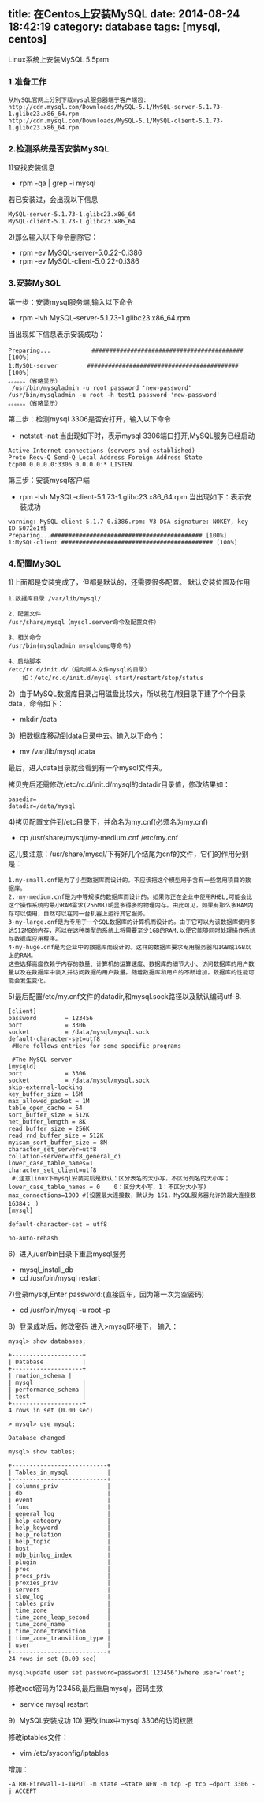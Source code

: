 title: 在Centos上安装MySQL
date: 2014-08-24 18:42:19
category: database
tags: [mysql, centos]
---


Linux系统上安装MySQL 5.5prm

### 1.准备工作
``` download
从MySQL官网上分别下载mysql服务器端于客户端包:
http://cdn.mysql.com/Downloads/MySQL-5.1/MySQL-server-5.1.73-1.glibc23.x86_64.rpm
http://cdn.mysql.com/Downloads/MySQL-5.1/MySQL-client-5.1.73-1.glibc23.x86_64.rpm
```

### 2.检测系统是否安装MySQL
1)查找安装信息

- rpm -qa | grep -i mysql

若已安装过，会出现以下信息

``` 
MySQL-server-5.1.73-1.glibc23.x86_64
MySQL-client-5.1.73-1.glibc23.x86_64
```
2)那么输入以下命令删除它：

- rpm -ev MySQL-server-5.0.22-0.i386
- rpm -ev MySQL-client-5.0.22-0.i386


### 3.安装MySQL
第一步：安装mysql服务端,输入以下命令

- rpm -ivh MySQL-server-5.1.73-1.glibc23.x86_64.rpm

当出现如下信息表示安装成功：

``` 
Preparing...　　　　　　　########################################### [100%]
1:MySQL-server　　　　　########################################### [100%]
。。。。。。（省略显示）
 /usr/bin/mysqladmin -u root password 'new-password'
/usr/bin/mysqladmin -u root -h test1 password 'new-password'
。。。。。。（省略显示）
```
第二步：检测mysql 3306是否安打开，输入以下命令

- netstat -nat
当出现如下时，表示mysql 3306端口打开,MySQL服务已经启动

``` 
Active Internet connections (servers and established) 
Proto Recv-Q Send-Q Local Address Foreign Address State 
tcp00 0.0.0.0:3306 0.0.0.0:* LISTEN 
```
第三步：安装mysql客户端

- rpm -ivh MySQL-client-5.1.73-1.glibc23.x86_64.rpm
当出现如下：表示安装成功

``` 
warning: MySQL-client-5.1.7-0.i386.rpm: V3 DSA signature: NOKEY, key ID 5072e1f5 
Preparing...########################################### [100%] 
1:MySQL-client ########################################### [100%] 
```
### 4.配置MySQL
1)上面都是安装完成了，但都是默认的，还需要很多配置。
默认安装位置及作用

``` 
1.数据库目录 /var/lib/mysql/ 

2、配置文件 
/usr/share/mysql（mysql.server命令及配置文件） 

3、相关命令 
/usr/bin(mysqladmin mysqldump等命令) 

4、启动脚本 
/etc/rc.d/init.d/（启动脚本文件mysql的目录）
    如：/etc/rc.d/init.d/mysql start/restart/stop/status
```
2）由于MySQL数据库目录占用磁盘比较大，所以我在/根目录下建了个个目录data，命令如下：

- mkdir /data

3）把数据库移动到data目录中去。输入以下命令：

- mv  /var/lib/mysql  /data

最后，进入data目录就会看到有一个mysql文件夹。
 
拷贝完后还需修改/etc/rc.d/init.d/mysql的datadir目录值，修改结果如：

``` 
basedir=
datadir=/data/mysql
```
4)拷贝配置文件到/etc目录下，并命名为my.cnf(必须名为my.cnf)

- cp  /usr/share/mysql/my-medium.cnf  /etc/my.cnf

这儿要注意：/usr/share/mysql/下有好几个结尾为cnf的文件，它们的作用分别是：

``` 
1.my-small.cnf是为了小型数据库而设计的。不应该把这个模型用于含有一些常用项目的数据库。
2.·my-medium.cnf是为中等规模的数据库而设计的。如果你正在企业中使用RHEL,可能会比这个操作系统的最小RAM需求(256MB)明显多得多的物理内存。由此可见，如果有那么多RAM内存可以使用，自然可以在同一台机器上运行其它服务。
3·my-large.cnf是为专用于一个SQL数据库的计算机而设计的。由于它可以为该数据库使用多达512MB的内存，所以在这种类型的系统上将需要至少1GB的RAM,以便它能够同时处理操作系统与数据库应用程序。
4·my-huge.cnf是为企业中的数据库而设计的。这样的数据库要求专用服务器和1GB或1GB以上的RAM。
这些选择高度依赖于内存的数量、计算机的运算速度、数据库的细节大小、访问数据库的用户数量以及在数据库中装入并访问数据的用户数量。随着数据库和用户的不断增加，数据库的性能可能会发生变化。
```

5)最后配置/etc/my.cnf文件的datadir,和mysql.sock路径以及默认编码utf-8.

```
[client]
password        = 123456
port            = 3306
socket          = /data/mysql/mysql.sock
default-character-set=utf8
 #Here follows entries for some specific programs
 
 #The MySQL server
[mysqld]
port            = 3306
socket          = /data/mysql/mysql.sock
skip-external-locking
key_buffer_size = 16M
max_allowed_packet = 1M
table_open_cache = 64
sort_buffer_size = 512K
net_buffer_length = 8K
read_buffer_size = 256K
read_rnd_buffer_size = 512K
myisam_sort_buffer_size = 8M
character_set_server=utf8
collation-server=utf8_general_ci
lower_case_table_names=1
character_set_client=utf8
 #(注意linux下mysql安装完后是默认：区分表名的大小写，不区分列名的大小写；lower_case_table_names = 0    0：区分大小写，1：不区分大小写)
max_connections=1000 #(设置最大连接数，默认为 151，MySQL服务器允许的最大连接数16384； )
[mysql]
 
default-character-set = utf8
 
no-auto-rehash

```
6）进入/usr/bin目录下重启mysql服务

- mysql_install_db
- cd   /usr/bin/mysql restart

7)登录mysql,Enter password:(直接回车，因为第一次为空密码)

- cd /usr/bin/mysql -u root -p

8）登录成功后，修改密码
进入>mysql环境下，
输入：

``` command
mysql> show databases;

+--------------------+
| Database           |
+--------------------+
| rmation_schema |
| mysql              |
| performance_schema |
| test               |
+--------------------+
4 rows in set (0.00 sec)

> mysql> use mysql;

Database changed

mysql> show tables;

+---------------------------+
| Tables_in_mysql           |
+---------------------------+
| columns_priv              |
| db                        |
| event                     |
| func                      |
| general_log               |
| help_category             |
| help_keyword              |
| help_relation             |
| help_topic                |
| host                      |
| ndb_binlog_index          |
| plugin                    |
| proc                      |
| procs_priv                |
| proxies_priv              |
| servers                   |
| slow_log                  |
| tables_priv               |
| time_zone                 |
| time_zone_leap_second     |
| time_zone_name            |
| time_zone_transition      |
| time_zone_transition_type |
| user                      |
+---------------------------+
24 rows in set (0.00 sec)

mysql>update user set password=password('123456')where user='root';
```
修改root密码为123456,最后重启mysql，密码生效

- service mysql restart

9）MySQL安装成功
10) 更改linux中mysql 3306的访问权限

修改iptables文件：

- vim /etc/sysconfig/iptables

增加：

``` 
-A RH-Firewall-1-INPUT -m state –state NEW -m tcp -p tcp –dport 3306 -j ACCEPT
```



